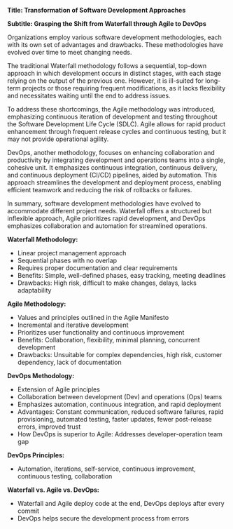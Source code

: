 **Title: Transformation of Software Development Approaches**

**Subtitle: Grasping the Shift from Waterfall through Agile to DevOps**

Organizations employ various software development methodologies, each with its own set of advantages and drawbacks. These methodologies have evolved over time to meet changing needs.

The traditional Waterfall methodology follows a sequential, top-down approach in which development occurs in distinct stages, with each stage relying on the output of the previous one. However, it is ill-suited for long-term projects or those requiring frequent modifications, as it lacks flexibility and necessitates waiting until the end to address issues.

To address these shortcomings, the Agile methodology was introduced, emphasizing continuous iteration of development and testing throughout the Software Development Life Cycle (SDLC). Agile allows for rapid product enhancement through frequent release cycles and continuous testing, but it may not provide operational agility.

DevOps, another methodology, focuses on enhancing collaboration and productivity by integrating development and operations teams into a single, cohesive unit. It emphasizes continuous integration, continuous delivery, and continuous deployment (CI/CD) pipelines, aided by automation. This approach streamlines the development and deployment process, enabling efficient teamwork and reducing the risk of rollbacks or failures.

In summary, software development methodologies have evolved to accommodate different project needs. Waterfall offers a structured but inflexible approach, Agile prioritizes rapid development, and DevOps emphasizes collaboration and automation for streamlined operations.


**Waterfall Methodology:**
- Linear project management approach
- Sequential phases with no overlap
- Requires proper documentation and clear requirements
- Benefits: Simple, well-defined phases, easy tracking, meeting deadlines
- Drawbacks: High risk, difficult to make changes, delays, lacks adaptability

**Agile Methodology:**
- Values and principles outlined in the Agile Manifesto
- Incremental and iterative development
- Prioritizes user functionality and continuous improvement
- Benefits: Collaboration, flexibility, minimal planning, concurrent development
- Drawbacks: Unsuitable for complex dependencies, high risk, customer dependency, lack of documentation

**DevOps Methodology:**
- Extension of Agile principles
- Collaboration between development (Dev) and operations (Ops) teams
- Emphasizes automation, continuous integration, and rapid deployment
- Advantages: Constant communication, reduced software failures, rapid provisioning, automated testing, faster updates, fewer post-release errors, improved trust
- How DevOps is superior to Agile: Addresses developer-operation team gap

**DevOps Principles:**
- Automation, iterations, self-service, continuous improvement, continuous testing, collaboration

**Waterfall vs. Agile vs. DevOps:**
- Waterfall and Agile deploy code at the end, DevOps deploys after every commit
- DevOps helps secure the development process from errors
